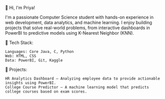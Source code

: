 👋 Hi, I'm Priya!

I'm a passionate Computer Science student with hands-on experience in web development, data analytics, and machine learning. I enjoy building projects that solve real-world problems, from interactive dashboards in PowerBI to predictive models using K-Nearest Neighbor (KNN).

🔧 Tech Stack:

    Languages: Core Java, C, Python
    Web: HTML, CSS
    Data: PowerBI, Git, Kaggle

🚀 Projects:

    HR Analytics Dashboard – Analyzing employee data to provide actionable insights using PowerBI.
    College Course Predictor – A machine learning model that predicts college courses based on exam scores.

